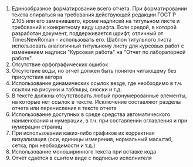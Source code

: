 1. Единообразное форматирование всего отчета. При форматировании текста опираться на требования действующей редакции ГОСТ Р 2.105 или его заменившего, кроме надписей на титульном листе и требований к конкретному виду шрифта. Если средой, в которой разработан документ, поддерживается шрифт, отличный от TimesNewRoman - использовать его. Шаблон титульного листа использовать аналогичный титульному листу для курсовых работ с изменением надписи "Курсовая работа" на "Отчет по лабораторной работе".
2. Отсутствие орфографических ошибок
3. Отсутствие воды, но отчет должен быть понятен читающему без присутствия автора
4. Использование динамических ссылок везде, где необходимо в т.ч. ссылки на рисунки и таблицы, сноски и т.д.
5. В тексте должны отсутствовать любый пронумерованные элементы, на которые нет ссылок в тексте. Исключение составляют разделы отчета или перечисления в тексте отчета
6. Использование доступных в среде средства автоматического наименования и нумерации, в т.ч. при составлении оглавления и при нумерации страниц
7. При использовании каких-либо графиков их корректная визуализация (оси, единицы измерения, нормальный масштаб, сетка, при необходимости и т.д.)
8. Использование моноширинного текста при вставке кода
9. Отчёт сдаётся в сшитом виде с подписью исполнителя